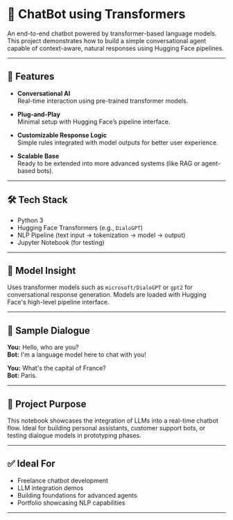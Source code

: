 # 💬 ChatBot using Transformers

An end-to-end chatbot powered by transformer-based language models. This project demonstrates how to build a simple conversational agent capable of context-aware, natural responses using Hugging Face pipelines.

---

## 🚀 Features

- **Conversational AI**  
  Real-time interaction using pre-trained transformer models.

- **Plug-and-Play**  
  Minimal setup with Hugging Face’s pipeline interface.

- **Customizable Response Logic**  
  Simple rules integrated with model outputs for better user experience.

- **Scalable Base**  
  Ready to be extended into more advanced systems (like RAG or agent-based bots).

---

## 🛠️ Tech Stack

- Python 3
- Hugging Face Transformers (e.g., `DialoGPT`)
- NLP Pipeline (text input → tokenization → model → output)
- Jupyter Notebook (for testing)

---

## 🧠 Model Insight

Uses transformer models such as `microsoft/DialoGPT` or `gpt2` for conversational response generation. Models are loaded with Hugging Face's high-level pipeline interface.

---

## 📌 Sample Dialogue

**You:** Hello, who are you?  
**Bot:** I'm a language model here to chat with you!  

**You:** What's the capital of France?  
**Bot:** Paris.

---

## 📁 Project Purpose

This notebook showcases the integration of LLMs into a real-time chatbot flow. Ideal for building personal assistants, customer support bots, or testing dialogue models in prototyping phases.

---

## ✅ Ideal For

- Freelance chatbot development
- LLM integration demos
- Building foundations for advanced agents
- Portfolio showcasing NLP capabilities

---
